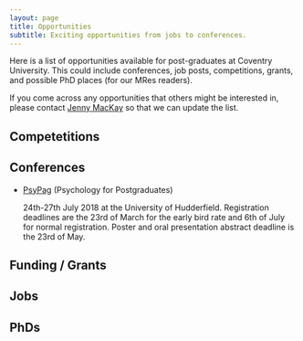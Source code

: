 ```yaml
---
layout: page
title: Opportunities
subtitle: Exciting opportunities from jobs to conferences. 
---
```


Here is a list of opportunities available for post-graduates at Coventry University. This could include conferences, job posts, competitions, grants, and possible PhD places (for our MRes readers).

If you come across any opportunities that others might be interested in, please contact [Jenny MacKay](mackayj3@uni.coventry.ac.uk) so that we can update the list.  

## Competetitions 

## Conferences

- [PsyPag](https://www.psypag2018.com/) (Psychology for Postgraduates) 

   24th-27th July 2018 at the University of Hudderfield. Registration deadlines are the 23rd of March for the early bird rate and 6th of July for normal registration. Poster and oral presentation abstract deadline is the 23rd of May. 

## Funding / Grants 

## Jobs 

## PhDs 
